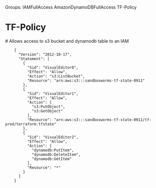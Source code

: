 Groups:
IAMFullAccess
AmazonDynamoDBFullAccess
TF-Policy



# TF-Policy #
\# Allows access to s3 bucket and dynamodb table to an IAM


		{
		  "Version": "2012-10-17",
		  "Statement": [
		    {
		      "Sid": "VisualEditor0",
		      "Effect": "Allow",
		      "Action": "s3:ListBucket",
		      "Resource": "arn:aws:s3:::sandboxworms-tf-state-0911"
		    },
		    {
		      "Sid": "VisualEditor1",
		      "Effect": "Allow",
		      "Action": [
		        "s3:PutObject",
		        "s3:GetObject"
		      ],
		      "Resource": "arn:aws:s3:::sandboxworms-tf-state-0911/tf-prod/terraform.tfstate"
		    },
		    {
		      "Sid": "VisualEditor2",
		      "Effect": "Allow",
		      "Action": [
		        "dynamodb:PutItem",
		        "dynamodb:DeleteItem",
		        "dynamodb:GetItem"
		      ],
		      "Resource": "*"
		    }
		  ]
		}